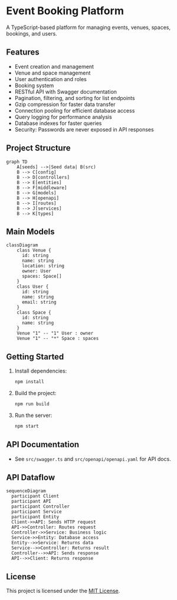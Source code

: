 # Event Booking Platform

A TypeScript-based platform for managing events, venues, spaces, bookings, and users.

## Features
- Event creation and management
- Venue and space management
- User authentication and roles
- Booking system
- RESTful API with Swagger documentation
- Pagination, filtering, and sorting for list endpoints
- Gzip compression for faster data transfer
- Connection pooling for efficient database access
- Query logging for performance analysis
- Database indexes for faster queries
- Security: Passwords are never exposed in API responses

## Project Structure
```mermaid
graph TD
    A[seeds] -->|Seed data| B(src)
    B --> C[config]
    B --> D[controllers]
    B --> E[entities]
    B --> F[middleware]
    B --> G[models]
    B --> H[openapi]
    B --> I[routes]
    B --> J[services]
    B --> K[types]
```

## Main Models
```mermaid
classDiagram
    class Venue {
      id: string
      name: string
      location: string
      owner: User
      spaces: Space[]
    }
    class User {
      id: string
      name: string
      email: string
    }
    class Space {
      id: string
      name: string
    }
    Venue "1" -- "1" User : owner
    Venue "1" -- "*" Space : spaces
```

## Getting Started
1. Install dependencies:
   ```bash
   npm install
   ```
2. Build the project:
   ```bash
   npm run build
   ```
3. Run the server:
   ```bash
   npm start
   ```

## API Documentation
- See `src/swagger.ts` and `src/openapi/openapi.yaml` for API docs.

## API Dataflow
```mermaid
sequenceDiagram
  participant Client
  participant API
  participant Controller
  participant Service
  participant Entity
  Client->>API: Sends HTTP request
  API->>Controller: Routes request
  Controller->>Service: Business logic
  Service->>Entity: Database access
  Entity-->>Service: Returns data
  Service-->>Controller: Returns result
  Controller-->>API: Sends response
  API-->>Client: Returns response
```

## License
This project is licensed under the [MIT License](./LICENSE).
